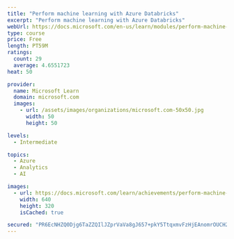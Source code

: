```yaml
---
title: "Perform machine learning with Azure Databricks"
excerpt: "Perform machine learning with Azure Databricks"
webUrl: https://docs.microsoft.com/en-us/learn/modules/perform-machine-learning-with-azure-databricks/
type: course
price: Free
length: PT59M
ratings:
  count: 29
  average: 4.6551723
heat: 50

provider:
  name: Microsoft Learn
  domain: microsoft.com
  images:
    - url: /assets/images/organizations/microsoft.com-50x50.jpg
      width: 50
      height: 50

levels:
  - Intermediate

topics:
  - Azure
  - Analytics
  - AI

images:
  - url: https://docs.microsoft.com/learn/achievements/perform-machine-learning-with-azure-databricks-social.png
    width: 640
    height: 320
    isCached: true

secured: "PR6EcNHZQ0Djg6TaZZQIlJZprVaVa8gJ657+pkY5TtqxmvFzHjEAnomrOUCH2x3+iHgxMHcnqiWDlsUp5TYg8qqinmOcxMfO9RZo+5ycAQdCfqt5US9cCU+HEOsTlIkH4aadb/bzUGzC8lVoOa+g4DFEPxjV+xVnpWvTLmaZPq493oLpmnF7pg5vB+s9ep0o3uMxHDzJuneLBhUSmSYsFD4eD07cly4x78S2TLOx29xaQfKe4/K5dvdW0oG8U8EdqUx70uYkZkcSOWqDIVcdR244Jea7XkvonYVRtTA7JjP0SErrZA+BM2y+jUNMrX6oypp8pe2Xq3IelQ2OX2AksfhbWefALVOtKuKkAArdPSgHITnmTqbFN8H/JemHbua+BLhyvYvhWL2lq0vTLaTjLCy5ovbxmonBT1ms67SSMrE=;eSIP4YxlSe2BJuhfWomTTw=="
---
```


